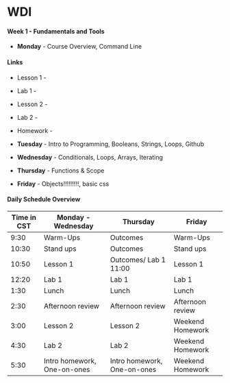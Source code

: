 # WDI 

#### Week 1 - Fundamentals and Tools

* __Monday__ - Course Overview, Command Line

#### Links 

* Lesson 1 - 
* Lab 1 - 
* Lesson 2 - 
* Lab 2 - 
* Homework - 


* __Tuesday__ - Intro to Programming, Booleans, Strings, Loops, Github
* __Wednesday__ - Conditionals, Loops, Arrays, Iterating
* __Thursday__ - Functions & Scope
* __Friday__ - Objects!!!!!!!!!, basic css


#### Daily Schedule Overview

Time in CST | Monday - Wednesday | Thursday | Friday |
----- | -------- | ----- | ----- |
9:30  | Warm-Ups | Outcomes | Warm-Ups |
10:30 | Stand ups | Outcomes | Stand ups |
10:50 | Lesson 1  | Outcomes/ Lab 1 11:00 | Lesson 1  |
12:20 | Lab 1     | Lab 1 | Lab 1 |
1:30 | Lunch | Lunch | Lunch |
2:30 | Afternoon review | Afternoon review | Afternoon review |
3:00 | Lesson 2 | Lesson 2 | Weekend Homework |
4:30 | Lab 2 | Lab 2 | Weekend Homework |
5:30 | Intro homework, One-on-ones | Intro homework, One-on-ones | Weekend Homework |  
